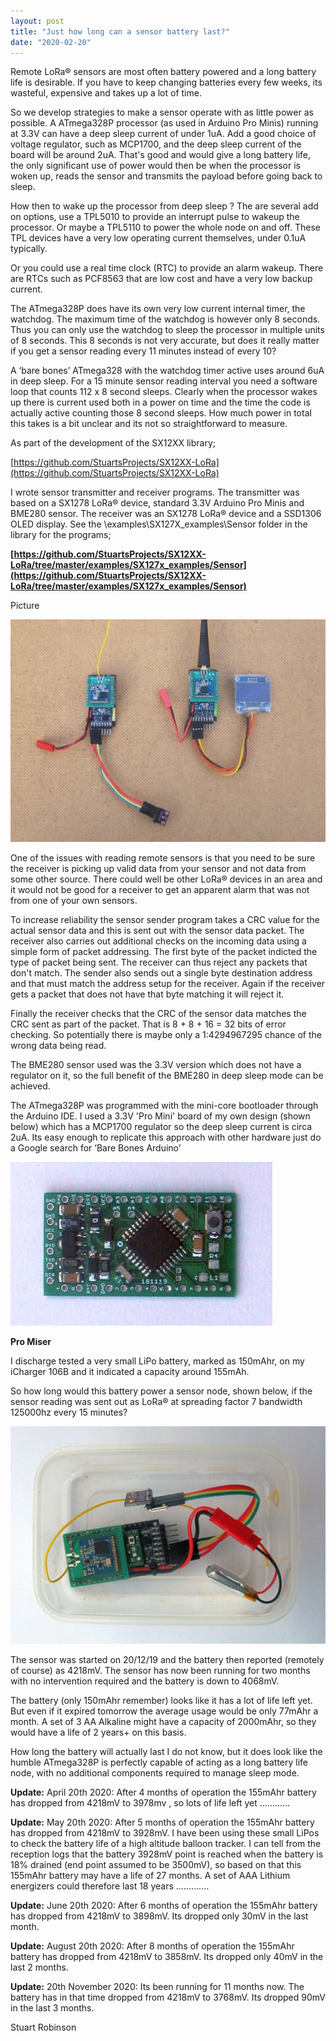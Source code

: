```yaml
---
layout: post
title: "Just how long can a sensor battery last?"
date: "2020-02-20"
---
```


Remote LoRa® sensors are most often battery powered and a long battery life is desirable. If you have to keep changing batteries every few weeks, its wasteful, expensive and takes up a lot of time.

So we develop strategies to make a sensor operate with as little power as possible. A ATmega328P processor (as used in Arduino Pro Minis) running at 3.3V can have a deep sleep current of under 1uA. Add a good choice of voltage regulator, such as MCP1700, and the deep sleep current of the board will be around 2uA. That's good and would give a long battery life, the only significant use of power would then be when the processor is woken up, reads the sensor and transmits the payload before going back to sleep.

How then to wake up the processor from deep sleep ? The are several add on options, use a TPL5010 to provide an interrupt pulse to wakeup the processor. Or maybe a TPL5110 to power the whole node on and off. These TPL devices have a very low operating current themselves, under 0.1uA typically.

Or you could use a real time clock (RTC) to provide an alarm wakeup. There are RTCs such as PCF8563 that are low cost and have a very low backup current.

The ATmega328P does have its own very low current internal timer, the watchdog. The maximum time of the watchdog is however only 8 seconds. Thus you can only use the watchdog to sleep the processor in multiple units of 8 seconds. This 8 seconds is not very accurate, but does it really matter if you get a sensor reading every 11 minutes instead of every 10?

A ‘bare bones’ ATmega328 with the watchdog timer active uses around 6uA in deep sleep. For a 15 minute sensor reading interval you need a software loop that counts 112 x 8 second sleeps. Clearly when the processor wakes up there is current used both in a power on time and the time the code is actually active counting those 8 second sleeps. How much power in total this takes is a bit unclear and its not so straightforward to measure.

As part of the development of the SX12XX library;

[https://github.com/StuartsProjects/SX12XX-LoRa](https://github.com/StuartsProjects/SX12XX-LoRa)

I wrote sensor transmitter and receiver programs. The transmitter was based on a SX1278 LoRa® device, standard 3.3V Arduino Pro Minis and BME280 sensor. The receiver was an SX1278 LoRa® device and a SSD1306 OLED display. See the \\examples\\SX127X_examples\\Sensor folder in the library for the programs;

**[https://github.com/StuartsProjects/SX12XX-LoRa/tree/master/examples/SX127x_examples/Sensor](https://github.com/StuartsProjects/SX12XX-LoRa/tree/master/examples/SX127x_examples/Sensor)**

Picture

![](/images/Easy_Sensor-1024x723.jpg)

One of the issues with reading remote sensors is that you need to be sure the receiver is picking up valid data from your sensor and not data from some other source. There could well be other LoRa® devices in an area and it would not be good for a receiver to get an apparent alarm that was not from one of your own sensors.

To increase reliability the sensor sender program takes a CRC value for the actual sensor data and this is sent out with the sensor data packet. The receiver also carries out additional checks on the incoming data using a simple form of packet addressing. The first byte of the packet indicted the type of packet being sent. The receiver can thus reject any packets that don't match. The sender also sends out a single byte destination address and that must match the address setup for the receiver. Again if the receiver gets a packet that does not have that byte matching it will reject it.

Finally the receiver checks that the CRC of the sensor data matches the CRC sent as part of the packet. That is 8 + 8 + 16 = 32 bits of error checking. So potentially there is maybe only a 1:4294967295 chance of the wrong data being read.

The BME280 sensor used was the 3.3V version which does not have a regulator on it, so the full benefit of the BME280 in deep sleep mode can be achieved.

The ATmega328P was programmed with the mini-core bootloader through the Arduino IDE. I used a 3.3V 'Pro Mini' board of my own design (shown below) which has a MCP1700 regulator so the deep sleep current is circa 2uA. Its easy enough to replicate this approach with other hardware just do a Google search for ‘Bare Bones Arduino’

![](/images/IMG_2662.jpg)

**Pro Miser**

I discharge tested a very small LiPo battery, marked as 150mAhr, on my iCharger 106B and it indicated a capacity around 155mAh.

So how long would this battery power a sensor node, shown below, if the sensor reading was sent out as LoRa® at spreading factor 7 bandwidth 125000hz every 15 minutes?

![](/images/IMG_2657-1024x707.jpg)

The sensor was started on 20/12/19 and the battery then reported (remotely of course) as 4218mV. The sensor has now been running for two months with no intervention required and the battery is down to 4068mV.

The battery (only 150mAhr remember) looks like it has a lot of life left yet. But even if it expired tomorrow the average usage would be only 77mAhr a month. A set of 3 AA Alkaline might have a capacity of 2000mAhr, so they would have a life of 2 years+ on this basis.

How long the battery will actually last I do not know, but it does look like the humble ATmega328P is perfectly capable of acting as a long battery life node, with no additional components required to manage sleep mode.

**Update:** April 20th 2020: After 4 months of operation the 155mAhr battery has dropped from 4218mV to 3978mv , so lots of life left yet ............

**Update:** May 20th 2020: After 5 months of operation the 155mAhr battery has dropped from 4218mV to 3928mV. I have been using these small LiPos to check the battery life of a high altitude balloon tracker. I can tell from the reception logs that the battery 3928mV point is reached when the battery is 18% drained (end point assumed to be 3500mV), so based on that this 155mAhr battery may have a life of 27 months. A set of AAA Lithium energizers could therefore last 18 years .............

**Update:** June 20th 2020: After 6 months of operation the 155mAhr battery has dropped from 4218mV to 3898mV. Its dropped only 30mV in the last month.

**Update:** August 20th 2020: After 8 months of operation the 155mAhr battery has dropped from 4218mV to 3858mV. Its dropped only 40mV in the last 2 months.

**Update:** 20th November 2020: Its been running for 11 months now. The battery has in that time dropped from 4218mV to 3768mV. Its dropped 90mV in the last 3 months.

Stuart Robinson
